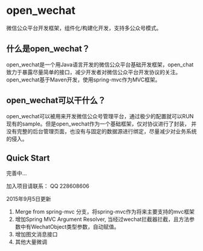 # open_wechat
微信公众平台开发框架，组件化/构建化开发，支持多公众号模式。

## 什么是open_wechat？
open_wechat是一个用Java语言开发的微信公众平台基础开发框架，open_chat致力于暴露尽量简单的接口，减少开发者对微信公众平台开发协议的关注。
open_wechat基于Maven开发，使用spring-mvc作为MVC框架。

## open_wechat可以干什么？
open_wechat可以被用来开发微信公众号管理平台，通过极少的配置就可以RUN现有的sample。但是open_wechat作为一个基础框架，仅对协议进行了封装，
并没有完整的后台管理页面，也没有与固定的数据源进行绑定，尽量减少对业务系统的侵入。

## Quick Start

完善中...

加入项目请联系： QQ 228608606

2015年9月5日更新<br>
1. Merge from spring-mvc 分支，将spring-mvc作为将来主要支持的mvc框架<br>
2. 增加Spring MVC Argument Resolver, 当经过wechat拦截器拦截，且方法参数中有WechatObject类型参数，自动赋值。<br>
3. 增加图文消息接口<br>
4. 其他大量微调<br>


